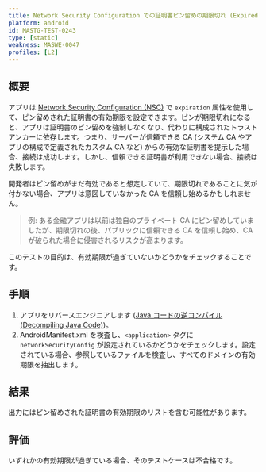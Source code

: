 ```yaml
---
title: Network Security Configuration での証明書ピン留めの期限切れ (Expired Certificate Pins in the Network Security Configuration)
platform: android
id: MASTG-TEST-0243
type: [static]
weakness: MASWE-0047
profiles: [L2]
---
```


## 概要

アプリは [Network Security Configuration (NSC)]("../../../Document/0x05g-Testing-Network-Communication.md#certificate-pinning") で `expiration` 属性を使用して、ピン留めされた証明書の有効期限を設定できます。ピンが期限切れになると、アプリは証明書のピン留めを強制しなくなり、代わりに構成されたトラストアンカーに依存します。つまり、サーバーが信頼できる CA (システム CA やアプリの構成で定義されたカスタム CA など) からの有効な証明書を提示した場合、接続は成功します。しかし、信頼できる証明書が利用できない場合、接続は失敗します。

開発者はピン留めがまだ有効であると想定していて、期限切れであることに気が付かない場合、アプリは意図していなかった CA を信頼し始めるかもしれません。

> 例: ある金融アプリは以前は独自のプライベート CA にピン留めしていましたが、期限切れの後、パブリックに信頼できる CA を信頼し始め、CA が破られた場合に侵害されるリスクが高まります。

このテストの目的は、有効期限が過ぎていないかどうかをチェックすることです。

## 手順

1. アプリをリバースエンジニアします ([Java コードの逆コンパイル (Decompiling Java Code)](../../../techniques/android/MASTG-TECH-0017.md))。
2. AndroidManifest.xml を検査し、`<application>` タグに `networkSecurityConfig` が設定されているかどうかをチェックします。設定されている場合、参照しているファイルを検査し、すべてのドメインの有効期限を抽出します。

## 結果

出力にはピン留めされた証明書の有効期限のリストを含む可能性があります。

## 評価

いずれかの有効期限が過ぎている場合、そのテストケースは不合格です。
